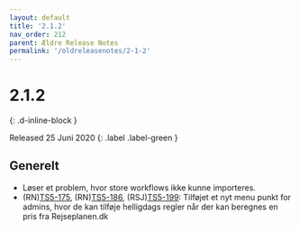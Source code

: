 ```yaml
---
layout: default
title: '2.1.2'
nav_order: 212
parent: Ældre Release Notes
permalink: '/oldreleasenotes/2-1-2'
---
```


# 2.1.2
{: .d-inline-block }

Released 25 Juni 2020
{: .label .label-green }

## Generelt

- Løser et problem, hvor store workflows ikke kunne importeres.
- (RN)[TS5-175](https://sd.trifork.com/projects/TS5/queues/custom/95/TS5-175), (RN)[TS5-186](https://sd.trifork.com/projects/TS5/queues/custom/95/TS5-186), (RSJ)[TS5-199](https://sd.trifork.com/projects/TS5/queues/custom/95/TS5-999): Tilføjet et nyt menu punkt for admins, hvor de kan tilføje helligdags regler når der kan beregnes en pris fra Rejseplanen.dk
